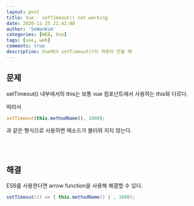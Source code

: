 ```yaml
---
layout: post
title: Vue - setTimeout() not working 
date: 2020-11-25 22:42:00
author: 'SeWonKim'
categories: [WEB, Vue]
tags: [vue, web]
comments: true
description: Vue에서 setTimeout()이 적용이 안될 때
---
```


## 문제

setTimeout() 내부에서의 this는 보통 vue 컴포넌트에서 사용하는 this와 다르다.     

따라서

```javascript
setTimeout(this.methodName(), 1000); 
```

과 같은 형식으로 사용하면 메소드가 불러와 지지 않는다.

&nbsp;  
&nbsp;

## 해결

ES6를 사용한다면 arrow function을 사용해 해결할 수 있다.

```java
setTimeout(() => { this.methodName() } , 1000); 
```

&nbsp;  
&nbsp;
